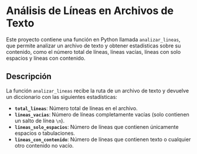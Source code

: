 # Análisis de Líneas en Archivos de Texto

Este proyecto contiene una función en Python llamada `analizar_lineas`, que permite analizar un archivo de texto y obtener estadísticas sobre su contenido, como el número total de líneas, líneas vacías, líneas con solo espacios y líneas con contenido.

## Descripción

La función `analizar_lineas` recibe la ruta de un archivo de texto y devuelve un diccionario con las siguientes estadísticas:
- **`total_lineas`**: Número total de líneas en el archivo.
- **`lineas_vacias`**: Número de líneas completamente vacías (solo contienen un salto de línea `\n`).
- **`lineas_solo_espacios`**: Número de líneas que contienen únicamente espacios o tabulaciones.
- **`lineas_con_contenido`**: Número de líneas que contienen texto o cualquier otro contenido no vacío.
